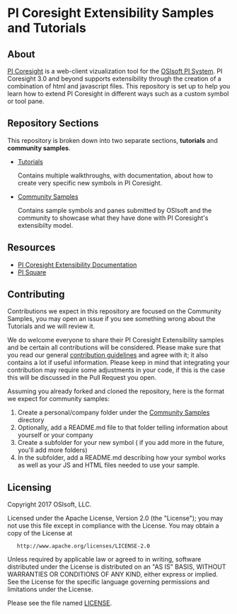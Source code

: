 # PI Coresight Extensibility Samples and Tutorials

## About
[PI Coresight][1] is a web-client vizualization tool for the [OSIsoft PI System][2]. PI Coresight 3.0 and beyond supports extensibility through the creation of a combination of html and javascript files. This repository is set up to help you learn how to extend PI Coresight in different ways such as a custom symbol or tool pane.

## Repository Sections
This repository is broken down into two separate sections, **tutorials** and **community samples**.

* [Tutorials][3]

    Contains multiple walkthroughs, with documentation, about how to create very specific new symbols in PI Coresight.

* [Community Samples][4]

    Contains sample symbols and panes submitted by OSIsoft and the community to showcase what they have done with PI Coresight's extensibilty model.

## Resources
* [PI Coresight Extensibility Documentation][5]
* [PI Square][6]

## Contributing

Contributions we expect in this repository are focused on the Community Samples, you may open an issue if you see something wrong about the Tutorials and we will review it.

We do welcome everyone to share their PI Coresight Extensibility samples and be certain all contributions will be considered. Please make sure that you read our general [contribution guidelines][7] and agree with it; it also contains a lot if useful information. Please keep in mind that integrating your contribution may require some adjustments in your code, if this is the case this will be discussed in the Pull Request you open.

Assuming you already forked and cloned the repository, here is the format we expect for community samples:

1. Create a personal/company folder under the [Community Samples][4] directory
1. Optionally, add a README.md file to that folder telling information about yourself or your company
1. Create a subfolder for your new symbol ( if you add more in the future, you'll add more folders)
1. In the subfolder, add a README.md describing how your symbol works as well as your JS and HTML files needed to use your sample.

## Licensing
Copyright 2017 OSIsoft, LLC.

   Licensed under the Apache License, Version 2.0 (the "License");
   you may not use this file except in compliance with the License.
   You may obtain a copy of the License at

       http://www.apache.org/licenses/LICENSE-2.0

   Unless required by applicable law or agreed to in writing, software
   distributed under the License is distributed on an "AS IS" BASIS,
   WITHOUT WARRANTIES OR CONDITIONS OF ANY KIND, either express or implied.
   See the License for the specific language governing permissions and
   limitations under the License.

Please see the file named [LICENSE](LICENSE).

[1]:https://techsupport.osisoft.com/Products/PI-Visualization/PI-Coresight/Overview
[2]:http://www.osisoft.com/pi-system/
[3]:/tutorials/
[4]:/Community%20Samples/
[5]:https://techsupport.osisoft.com/Viewer/File/798956c4-98a8-466f-9ee6-f4e880a75950
[6]:https://pisquare.osisoft.com/community/developers-club/pi-visualization-development
[7]:https://github.com/osisoft/contributing


